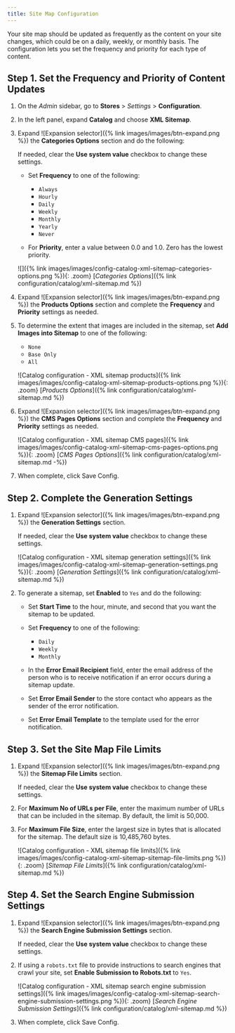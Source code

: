 ```yaml
---
title: Site Map Configuration
---
```


Your site map should be updated as frequently as the content on your site changes, which could be on a daily, weekly, or monthly basis. The configuration lets you set the frequency and priority for each type of content.

## Step 1. Set the Frequency and Priority of Content Updates

1. On the _Admin_ sidebar, go to **Stores** > _Settings_ > **Configuration**.

1. In the left panel, expand **Catalog** and choose **XML Sitemap**.

1. Expand ![Expansion selector]({% link images/images/btn-expand.png %}) the **Categories Options** section and do the following:

    If needed, clear the **Use system value** checkbox to change these settings.

    - Set **Frequency** to one of the following:

        - `Always`
        - `Hourly`
        - `Daily`
        - `Weekly`
        - `Monthly`
        - `Yearly`
        - `Never`

    - For **Priority**, enter a value between 0.0 and 1.0. Zero has the lowest priority.

    ![]({% link images/images/config-catalog-xml-sitemap-categories-options.png %}){: .zoom}
    [_Categories Options_]({% link configuration/catalog/xml-sitemap.md %})

1. Expand ![Expansion selector]({% link images/images/btn-expand.png %}) the **Products Options** section and complete the **Frequency** and **Priority** settings as needed.

1. To determine the extent that images are included in the sitemap, set **Add Images into Sitemap** to one of the following:

    - `None`
    - `Base Only`
    - `All`

    ![Catalog configuration - XML sitemap products]({% link images/images/config-catalog-xml-sitemap-products-options.png %}){: .zoom}
    [_Products Options_]({% link configuration/catalog/xml-sitemap.md %})

1. Expand ![Expansion selector]({% link images/images/btn-expand.png %}) the **CMS Pages Options** section and complete the **Frequency** and **Priority** settings as needed.

    ![Catalog configuration - XML sitemap CMS pages]({% link images/images/config-catalog-xml-sitemap-cms-pages-options.png %}){: .zoom}
    [_CMS Pages Options_]({% link configuration/catalog/xml-sitemap.md -%})

1. When complete, click <span class="btn">Save Config</span>.

## Step 2. Complete the Generation Settings

1. Expand ![Expansion selector]({% link images/images/btn-expand.png %}) the **Generation Settings** section.

     If needed, clear the **Use system value** checkbox to change these settings.

    ![Catalog configuration - XML sitemap generation settings]({% link images/images/config-catalog-xml-sitemap-generation-settings.png %}){: .zoom}
    [_Generation Settings_]({% link configuration/catalog/xml-sitemap.md %})

1. To generate a sitemap, set **Enabled** to `Yes` and do the following:

    - Set **Start Time** to the hour, minute, and second that you want the sitemap to be updated.

    - Set **Frequency** to one of the following:

        - `Daily`
        - `Weekly`
        - `Monthly`

    - In the **Error Email Recipient** field, enter the email address of the person who is to receive notification if an error occurs during a sitemap update.

    - Set **Error Email Sender** to the store contact who appears as the sender of the error notification.

    - Set **Error Email Template** to the template used for the error notification.

## Step 3. Set the Site Map File Limits

1. Expand ![Expansion selector]({% link images/images/btn-expand.png %}) the **Sitemap File Limits** section.

   If needed, clear the **Use system value** checkbox to change these settings.

1. For **Maximum No of URLs per File**, enter the maximum number of URLs that can be included in the sitemap. By default, the limit is 50,000.

1. For **Maximum File Size**, enter the largest size in bytes that is allocated for the sitemap. The default size is 10,485,760 bytes.

    ![Catalog configuration - XML sitemap file limits]({% link images/images/config-catalog-xml-sitemap-sitemap-file-limits.png %}){: .zoom}
    [_Sitemap File Limits_]({% link configuration/catalog/xml-sitemap.md %})

## Step 4. Set the Search Engine Submission Settings

1. Expand ![Expansion selector]({% link images/images/btn-expand.png %}) the **Search Engine Submission Settings** section.

    If needed, clear the **Use system value** checkbox to change these settings.

1. If using a `robots.txt` file to provide instructions to search engines that crawl your site, set **Enable Submission to Robots.txt** to `Yes`.

    ![Catalog configuration - XML sitemap search engine submission settings]({% link images/images/config-catalog-xml-sitemap-search-engine-submission-settings.png %}){: .zoom}
    [_Search Engine Submission Settings_]({% link configuration/catalog/xml-sitemap.md %})

1. When complete, click <span class="btn">Save Config</span>.
